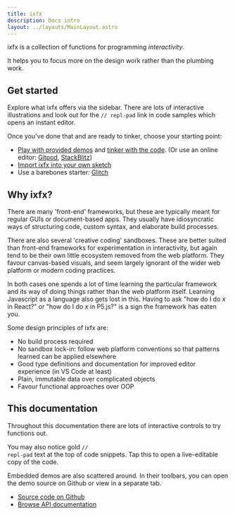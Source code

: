 ```yaml
---
title: ixfx
description: Docs intro
layout: ../layouts/MainLayout.astro
---
```


ixfx is a collection of functions for programming _interactivity_.

It helps you to focus more on the design work rather than the plumbing work.

## Get started

Explore what ixfx offers via the sidebar. There are lots of interactive illustrations and look out for the <code style="color: var(--yellow)">// repl-pad</code> link in code samples which opens an instant editor.

Once you've done that and are ready to tinker, choose your starting point:

- [Play with provided demos](https://clinth.github.io/ixfx-demos/) and [tinker with the code](https://github.com/clinth/ixfx-demos/). (Or use an online editor:
  [Gitpod](https://gitpod.io/#https://github.com/ClintH/ixfx-demos), [StackBlitz](https://stackblitz.com/github/clinth/ixfx-demos/))
- [Import ixfx into your own sketch](./importing/)
- Use a barebones starter:
  [Glitch](https://glitch.com/edit/#!/ixfx-starter-url?path=script.js)



## Why ixfx?

There are many 'front-end' frameworks, but these are typically meant for regular
GUIs or document-based apps. They usually have idiosyncratic ways of structuring
code, custom syntax, and elaborate build processes.

There are also several 'creative coding' sandboxes. These are better suited than
front-end frameworks for experimentation in interactivity, but again tend to be
their own little ecosystem removed from the web platform. They favour
canvas-based visuals, and seem largely ignorant of the wider web platform or
modern coding practices.

In both cases one spends a lot of time learning the particular framework and its
way of doing things rather than the web platform itself. Learning Javascript as
a language also gets lost in this. Having to ask "how do I do _x_ in React?" or
"how do I do _x_ in P5.js?" is a sign the framework has eaten you.

Some design principles of ixfx are:

- No build process required
- No sandbox lock-in: follow web platform conventions so that patterns learned
  can be applied elsewhere
- Good type definitions and documentation for improved editor experience (in VS
  Code at least)
- Plain, immutable data over complicated objects
- Favour functional approaches over OOP

## This documentation

Throughout this documentation there are lots of interactive controls to try
functions out.

You may also notice gold <code style="color: var(--yellow)">// repl-pad</code>
text at the top of code snippets. Tap this to open a live-editable copy of the
code.

Embedded demos are also scattered around. In their toolbars, you can open the
demo source on Github or view in a separate tab.

- [Source code on Github](https://github.com/ClintH/ixfx)
- [Browse API documentation](https://clinth.github.io/ixfx/)
